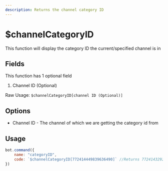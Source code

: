 ```yaml
---
description: Returns the channel category ID
---
```


# $channelCategoryID

This function will display the category ID the current/specified channel is in

## Fields

This function has 1 optional field

1. Channel ID \(Optional\)

Raw Usage: `$channelCategoryID[channel ID (Optional)]`

## Options

* Channel ID - The channel of which we are getting the category id from

## Usage

```javascript
bot.command({
    name: "categoryID",
    code: `$channelCategoryID[772414449839636490]` //Returns 772414329206734899
})
```

